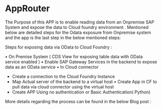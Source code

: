# AppRouter

The Purpose of this APP is to enable reading data from an Onpremise SAP System and expose the data to Cloud foundry environment .
Mentioned below are detailed steps for the Odata exposure from Onpremise system and the app is the last step in the below mentioned steps:

Steps for exposing data via OData to Cloud Foundry :

•	On Premise System  ( CDS View for exposing table data with OData service enabled ) 
•	Enable SAP Gateway Services in the backend to expose data as an OData service
•	In Cloud connector  
-	Create a connection to the Cloud Foundry Instance  
-	Map Actual server of the backend to a virtual host 
•	Create App in CF to pull data via cloud connector using the virtual host 
-	Create APP Using no authentication or Basic Authentication( Python) 


More details regarding the process can be found in the below Blog post :
